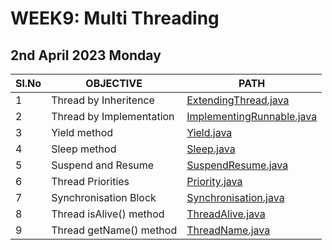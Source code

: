 # WEEK9: Multi Threading

## 2nd April 2023 Monday

| Sl.No | OBJECTIVE                | PATH                                                     |
| ----- | ------------------------ | -------------------------------------------------------- |
| 1     | Thread by Inheritence    | [ExtendingThread.java](./ExtendingThread.java)           |
| 2     | Thread by Implementation | [ImplementingRunnable.java](./ImplementingRunnable.java) |
| 3     | Yield method             | [Yield.java](./Yield.java)                               |
| 4     | Sleep method             | [Sleep.java](./Sleep.java)                               |
| 5     | Suspend and Resume       | [SuspendResume.java](./SuspendResume.java)               |
| 6     | Thread Priorities        | [Priority.java](./Priority.java)                         |
| 7     | Synchronisation Block    | [Synchronisation.java](Synchronisation.java)                                               |
| 8     | Thread isAlive() method  | [ThreadAlive.java](./ThreadAlive.java)                   |
| 9     | Thread getName() method  | [ThreadName.java](./ThreadName.java)                     |
